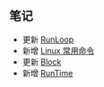 ## 笔记

*  更新 [RunLoop](https://github.com/ChengwenY/Notes/wiki/RunLoop)
*  新增 [Linux 常用命令](https://github.com/ChengwenY/Notes/wiki/Linux-%E5%B8%B8%E7%94%A8%E5%91%BD%E4%BB%A4)
*  更新 [Block](https://github.com/ChengwenY/Notes/wiki/Block)
*  新增 [RunTime](https://github.com/ChengwenY/Notes/wiki/RunTime)
